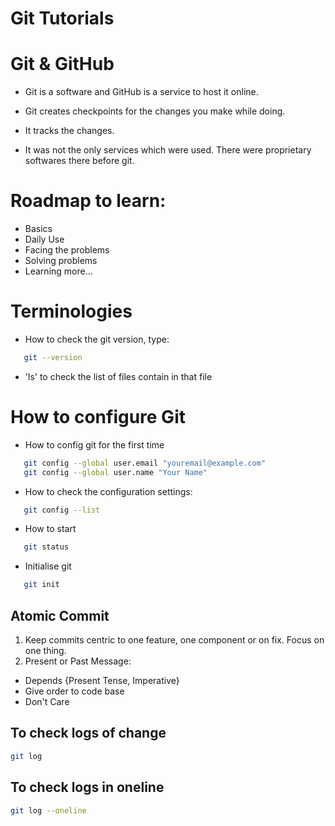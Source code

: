 # Git Tutorials

# Git & GitHub

- Git is a software and GitHub is a service to host it online.

- Git creates checkpoints for the changes you make while doing.
- It tracks the changes.

- It was not the only services which were used. There were proprietary softwares there before git.

# Roadmap to learn:
- Basics
- Daily Use
- Facing the problems
- Solving problems
- Learning more...

# Terminologies
- How to check the git version, type:
```bash
   git --version
   ```

- 'ls' to check the list of files contain in that file

# How to configure Git
- How to config git for the first time

```bash
   git config --global user.email "youremail@example.com"
   git config --global user.name "Your Name"
   ```

- How to check the configuration settings:
```bash
   git config --list
   ```

- How to start
```bash
   git status
   ```

- Initialise git
```bash
   git init
   ```

## Atomic Commit
1. Keep commits centric to one feature, one component or on fix. Focus on one thing.
2. Present or Past Message:
- Depends {Present Tense, Imperative}
- Give order to code base
- Don't Care

## To check logs of change
```bash
git log
```

## To check logs in oneline
```bash
git log --oneline
```
